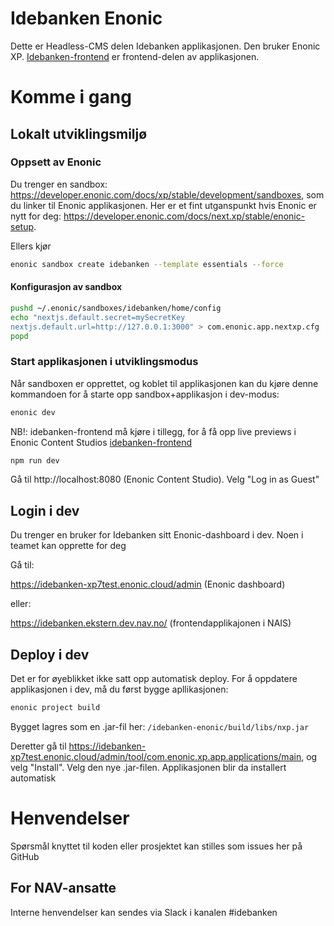 # Idebanken Enonic

Dette er Headless-CMS delen Idebanken applikasjonen. Den bruker Enonic XP. [Idebanken-frontend](https://github.com/navikt/idebanken-frontend/) er frontend-delen av applikasjonen.

# Komme i gang

## Lokalt utviklingsmiljø

### Oppsett av Enonic

Du trenger en sandbox: https://developer.enonic.com/docs/xp/stable/development/sandboxes, som du linker til Enonic applikasjonen. Her er et fint utganspunkt hvis Enonic er nytt for deg: https://developer.enonic.com/docs/next.xp/stable/enonic-setup.

Ellers kjør 
```bash
enonic sandbox create idebanken --template essentials --force
```
#### Konfigurasjon av sandbox
```bash
pushd ~/.enonic/sandboxes/idebanken/home/config
echo "nextjs.default.secret=mySecretKey
nextjs.default.url=http://127.0.0.1:3000" > com.enonic.app.nextxp.cfg
popd
```

### Start applikasjonen i utviklingsmodus

Når sandboxen er opprettet, og koblet til applikasjonen kan du kjøre denne kommandoen for å starte opp sandbox+applikasjon i dev-modus:

```bash
enonic dev
```

NB!: idebanken-frontend må kjøre i tillegg, for å få opp live previews i Enonic Content Studios [idebanken-frontend](https://github.com/navikt/idebanken-frontend/)

```bash
npm run dev
```

Gå til http://localhost:8080 (Enonic Content Studio). Velg "Log in as Guest"


## Login i dev

Du trenger en bruker for Idebanken sitt Enonic-dashboard i dev. Noen i teamet kan opprette for deg

Gå til:

https://idebanken-xp7test.enonic.cloud/admin (Enonic dashboard)

eller:

https://idebanken.ekstern.dev.nav.no/ (frontendapplikajonen i NAIS)

## Deploy i dev

Det er for øyeblikket ikke satt opp automatisk deploy. For å oppdatere applikasjonen i dev, må du først bygge apllikasjonen:

```bash
enonic project build
```

Bygget lagres som en .jar-fil her: `/idebanken-enonic/build/libs/nxp.jar`

Deretter gå til https://idebanken-xp7test.enonic.cloud/admin/tool/com.enonic.xp.app.applications/main, og velg "Install".
Velg den nye .jar-filen. Applikasjonen blir da installert automatisk 



# Henvendelser

Spørsmål knyttet til koden eller prosjektet kan stilles som issues her på GitHub

## For NAV-ansatte

Interne henvendelser kan sendes via Slack i kanalen #idebanken
